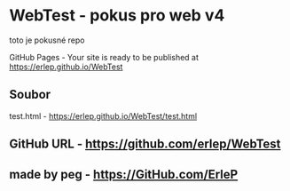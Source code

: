 # WebTest - pokus pro web v4

toto je pokusné repo


GitHub Pages - Your site is ready to be published at <https://erlep.github.io/WebTest>

## Soubor

test.html - <https://erlep.github.io/WebTest/test.html>

## GitHub URL - <https://github.com/erlep/WebTest>

## made by peg - <https://GitHub.com/ErleP>

